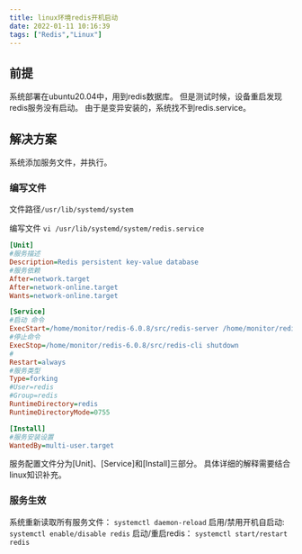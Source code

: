 ```yaml
---
title: linux环境redis开机启动
date: 2022-01-11 10:16:39
tags: ["Redis","Linux"]
---
```


## 前提
系统部署在ubuntu20.04中，用到redis数据库。
但是测试时候，设备重启发现redis服务没有启动。 
由于是变异安装的，系统找不到redis.service。

## 解决方案
系统添加服务文件，并执行。
### 编写文件
文件路径`/usr/lib/systemd/system` 

编写文件 `vi /usr/lib/systemd/system/redis.service`

```ini
[Unit]
#服务描述
Description=Redis persistent key-value database
#服务依赖
After=network.target
After=network-online.target
Wants=network-online.target

[Service]
#启动 命令
ExecStart=/home/monitor/redis-6.0.8/src/redis-server /home/monitor/redis-6.0.8/redis.conf --protected-mode no
#停止命令
ExecStop=/home/monitor/redis-6.0.8/src/redis-cli shutdown
#
Restart=always
#服务类型
Type=forking
#User=redis
#Group=redis
RuntimeDirectory=redis
RuntimeDirectoryMode=0755

[Install]
#服务安装设置
WantedBy=multi-user.target
```	

服务配置文件分为[Unit]、[Service]和[Install]三部分。
具体详细的解释需要结合linux知识补充。

### 服务生效
系统重新读取所有服务文件： `systemctl daemon-reload`
启用/禁用开机自启动: `systemctl enable/disable redis`
启动/重启redis： `systemctl start/restart redis`